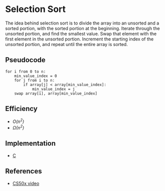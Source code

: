 # Selection Sort

The idea behind selection sort is to divide the array into an unsorted and a sorted portion, with
the sorted portion at the beginning. Iterate through the unsorted portion, and find the smallest
value. Swap that element with the first element in the unsorted portion. Increment the starting
index of the unsorted portion, and repeat until the entire array is sorted.

## Pseudocode

```
for i from 0 to n:
    min_value_index = 0
    for j from i to n:
        if array[j] < array[min_value_index]:
            min_value_index = j
    swap array[i], array[min_value_index]
```

## Efficiency

- *O(n<sup>2</sup>)*
- *&Omega;(n<sup>2</sup>)*

## Implementation

- [C](selection.c)

## References

- [CS50x video](https://www.youtube.com/watch?v=3hH8kTHFw2A)